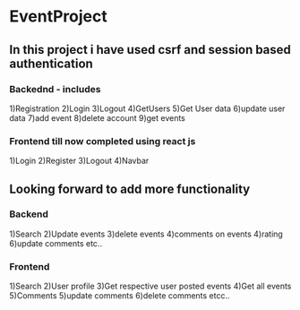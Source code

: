 # EventProject

## In this project i have used csrf and session based authentication
### Backednd - includes
1)Registration
2)Login
3)Logout
4)GetUsers
5)Get User data
6)update user data
7)add event
8)delete account
9)get events

### Frontend till now completed using react js
1)Login
2)Register
3)Logout
4)Navbar
## Looking forward to add more functionality
### Backend
1)Search
2)Update events
3)delete events
4)comments on events
4)rating
6)update comments
etc..
### Frontend
1)Search
2)User profile
3)Get respective user posted events
4)Get all events
5)Comments
5)update comments
6)delete comments
etcc..
